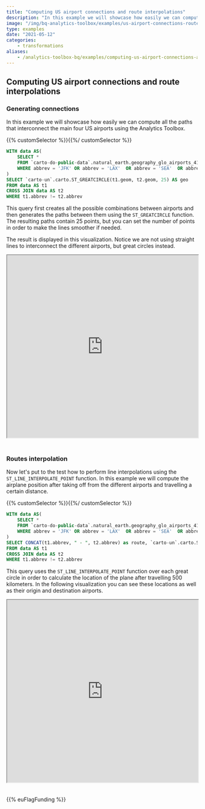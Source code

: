 ```yaml
---
title: "Computing US airport connections and route interpolations"
description: "In this example we will showcase how easily we can compute all the paths that interconnect the main four US airports using the Analytics Toolbox."
image: "/img/bq-analytics-toolbox/examples/us-airport-connections-route-interpolations.png"
type: examples
date: "2021-05-12"
categories:
    - transformations
aliases:
    - /analytics-toolbox-bq/examples/computing-us-airport-connections-and-route-interpolations/
---
```

## Computing US airport connections and route interpolations

### Generating connections

In this example we will showcase how easily we can compute all the paths that interconnect the main four US airports using the Analytics Toolbox.

{{% customSelector %}}𝅺{{%/ customSelector %}}
```sql
WITH data AS(
    SELECT *
    FROM `carto-do-public-data`.natural_earth.geography_glo_airports_410
	WHERE abbrev = 'JFK' OR abbrev = 'LAX'  OR abbrev = 'SEA'  OR abbrev = 'MIA'
)
SELECT `carto-un`.carto.ST_GREATCIRCLE(t1.geom, t2.geom, 25) AS geo
FROM data AS t1
CROSS JOIN data AS t2
WHERE t1.abbrev != t2.abbrev
```

This query first creates all the possible combinations between airports and then generates the paths between them using the `ST_GREATCIRCLE` function. The resulting paths contain 25 points, but you can set the number of points in order to make the lines smoother if needed.

The result is displayed in this visualization. Notice we are not using straight lines to interconnect the different airports, but great circles instead.

<iframe height=480px width=100% style='margin-bottom:20px' src="https://public.carto.com/builder/f54fe4b8-fee3-4e2d-a9d1-4f8a632eba71" title="US airports connections."></iframe>


### Routes interpolation

Now let's put to the test how to perform line interpolations using the `ST_LINE_INTERPOLATE_POINT` function. In this example we will compute the airplane position after taking off from the different airports and travelling a certain distance.

{{% customSelector %}}𝅺{{%/ customSelector %}}
```sql
WITH data AS(
    SELECT *
    FROM `carto-do-public-data`.natural_earth.geography_glo_airports_410
	WHERE abbrev = 'JFK' OR abbrev = 'LAX'  OR abbrev = 'SEA'  OR abbrev = 'MIA'
)
SELECT CONCAT(t1.abbrev, " - ", t2.abbrev) as route, `carto-un`.carto.ST_LINE_INTERPOLATE_POINT(`carto-un`.carto.ST_GREATCIRCLE(t1.geom, t2.geom, 25), 500,'kilometers') AS geo
FROM data AS t1
CROSS JOIN data AS t2
WHERE t1.abbrev != t2.abbrev
```

This query uses the `ST_LINE_INTERPOLATE_POINT` function over each great circle in order to calculate the location of the plane after travelling 500 kilometers. In the following visualization you can see these locations as well as their origin and destination airports.

<iframe height=480px width=100% style='margin-bottom:20px' src="https://public.carto.com/builder/b5c490e8-81ec-4c6f-ad67-864509d734d6" title="US airports routes interpolation."></iframe>

{{% euFlagFunding %}}
